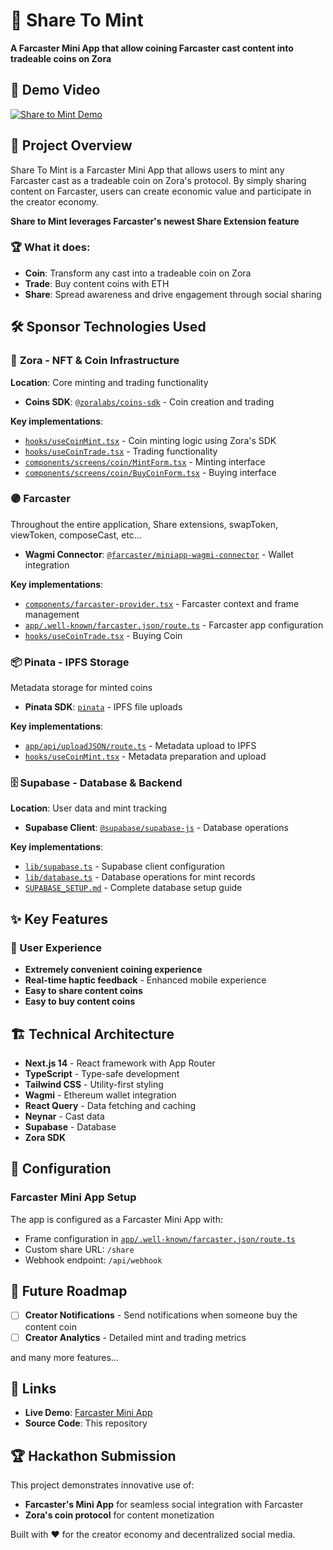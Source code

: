 # 🚀 Share To Mint

**A Farcaster Mini App that allow coining Farcaster cast content into tradeable coins on Zora**

## 🎥 Demo Video

[![Share to Mint Demo](https://img.youtube.com/vi/_wyEmsB5Lo0/0.jpg)](https://youtu.be/_wyEmsB5Lo0?si=nxIiBqyRnWoQ89Da)


## 🎯 Project Overview

Share To Mint is a Farcaster Mini App that allows users to mint any Farcaster cast as a tradeable coin on Zora's protocol. By simply sharing content on Farcaster, users can create economic value and participate in the creator economy.

**Share to Mint leverages Farcaster's newest Share Extension feature**

### 🏆 What it does:
- **Coin**: Transform any cast into a tradeable coin on Zora
- **Trade**: Buy content coins with ETH
- **Share**: Spread awareness and drive engagement through social sharing

## 🛠️ Sponsor Technologies Used

### 🎨 **Zora** - NFT & Coin Infrastructure
**Location**: Core minting and trading functionality
- **Coins SDK**: [`@zoralabs/coins-sdk`](./package.json#L21) - Coin creation and trading

**Key implementations**:
- [`hooks/useCoinMint.tsx`](./hooks/useCoinMint.tsx) - Coin minting logic using Zora's SDK
- [`hooks/useCoinTrade.tsx`](./hooks/useCoinTrade.tsx) - Trading functionality
- [`components/screens/coin/MintForm.tsx`](./components/screens/coin/MintForm.tsx) - Minting interface
- [`components/screens/coin/BuyCoinForm.tsx`](./components/screens/coin/BuyCoinForm.tsx) - Buying interface


### 🟣 **Farcaster**

Throughout the entire application, Share extensions, swapToken, viewToken, composeCast, etc...

- **Wagmi Connector**: [`@farcaster/miniapp-wagmi-connector`](./package.json#L15) - Wallet integration
  
**Key implementations**:
- [`components/farcaster-provider.tsx`](./components/farcaster-provider.tsx) - Farcaster context and frame management
- [`app/.well-known/farcaster.json/route.ts`](./app/.well-known/farcaster.json/route.ts) - Farcaster app configuration
- [`hooks/useCoinTrade.tsx`](./hooks/useCoinTrade.tsx) - Buying Coin

### 📦 **Pinata** - IPFS Storage

Metadata storage for minted coins

- **Pinata SDK**: [`pinata`](./package.json#L24) - IPFS file uploads

**Key implementations**:
- [`app/api/uploadJSON/route.ts`](./app/api/uploadJSON/route.ts) - Metadata upload to IPFS
- [`hooks/useCoinMint.tsx`](./hooks/useCoinMint.tsx#L30-50) - Metadata preparation and upload

### 🗄️ **Supabase** - Database & Backend
**Location**: User data and mint tracking
- **Supabase Client**: [`@supabase/supabase-js`](./package.json#L18) - Database operations

**Key implementations**:
- [`lib/supabase.ts`](./lib/supabase.ts) - Supabase client configuration
- [`lib/database.ts`](./lib/database.ts) - Database operations for mint records
- [`SUPABASE_SETUP.md`](./SUPABASE_SETUP.md) - Complete database setup guide

## ✨ Key Features

### 🎯 User Experience
- **Extremely convenient coining experience**
- **Real-time haptic feedback** - Enhanced mobile experience
- **Easy to share content coins** 
- **Easy to buy content coins**

## 🏗️ Technical Architecture

- **Next.js 14** - React framework with App Router
- **TypeScript** - Type-safe development
- **Tailwind CSS** - Utility-first styling
- **Wagmi** - Ethereum wallet integration
- **React Query** - Data fetching and caching
- **Neynar** - Cast data
- **Supabase** - Database
- **Zora SDK**

## 🔧 Configuration

### Farcaster Mini App Setup
The app is configured as a Farcaster Mini App with:
- Frame configuration in [`app/.well-known/farcaster.json/route.ts`](./app/.well-known/farcaster.json/route.ts)
- Custom share URL: `/share`
- Webhook endpoint: `/api/webhook`

## 🎯 Future Roadmap

- [ ] **Creator Notifications** - Send notifications when someone buy the content coin
- [ ] **Creator Analytics** - Detailed mint and trading metrics

and many more features...

## 🔗 Links

- **Live Demo**: [Farcaster Mini App](https://farcaster.xyz/miniapps/2rzmuYxkv2ZP/share-to-mint)
- **Source Code**: This repository

## 🏆 Hackathon Submission

This project demonstrates innovative use of:
- **Farcaster's Mini App** for seamless social integration with Farcaster
- **Zora's coin protocol** for content monetization

Built with ❤️ for the creator economy and decentralized social media.
